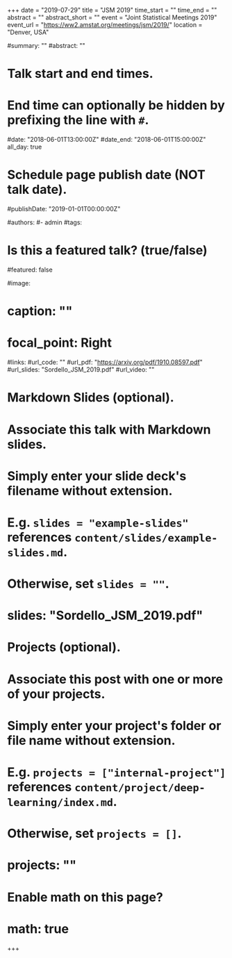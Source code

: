 +++ 
date = "2019-07-29"
title = "JSM 2019" 
time_start = ""
time_end = ""
abstract = "" 
abstract_short = "" 
event = "Joint Statistical Meetings 2019" 
event_url = "https://ww2.amstat.org/meetings/jsm/2019/" 
location = "Denver, USA"

#summary: ""
#abstract: ""

# Talk start and end times.
#   End time can optionally be hidden by prefixing the line with `#`.
#date: "2018-06-01T13:00:00Z"
#date_end: "2018-06-01T15:00:00Z"
all_day: true

# Schedule page publish date (NOT talk date).
#publishDate: "2019-01-01T00:00:00Z"

#authors: 
#- admin
#tags: 

# Is this a featured talk? (true/false)
#featured: false

#image:
#  caption: ""
#  focal_point: Right

#links:
#url_code: ""
#url_pdf: "https://arxiv.org/pdf/1910.08597.pdf"
#url_slides: "Sordello_JSM_2019.pdf"
#url_video: ""

# Markdown Slides (optional).
#   Associate this talk with Markdown slides.
#   Simply enter your slide deck's filename without extension.
#   E.g. `slides = "example-slides"` references `content/slides/example-slides.md`.
#   Otherwise, set `slides = ""`.
# slides: "Sordello_JSM_2019.pdf"

# Projects (optional).
#   Associate this post with one or more of your projects.
#   Simply enter your project's folder or file name without extension.
#   E.g. `projects = ["internal-project"]` references `content/project/deep-learning/index.md`.
#   Otherwise, set `projects = []`.
# projects: ""

# Enable math on this page?
# math: true
+++
